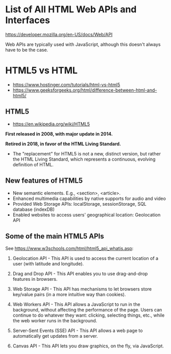 # List of All HTML Web APIs and Interfaces

https://developer.mozilla.org/en-US/docs/Web/API

Web APIs are typically used with JavaScript, although this doesn't always have to be the case.


# HTML5 vs HTML

- https://www.hostinger.com/tutorials/html-vs-html5
- https://www.geeksforgeeks.org/html/difference-between-html-and-html5/

## HTML5

- https://en.wikipedia.org/wiki/HTML5

**First released in 2008, with major update in 2014.**

**Retired in 2018, in favor of the HTML Living Standard.** 

- The "replacement" for HTML5 is not a new, distinct version, but rather the HTML Living Standard, which represents a continuous, evolving definition of HTML.

## New features of HTML5

- New semantic elements. E.g., \<section>, \<article>.
- Enhanced multimedia capabilities by native supports for audio and video
- Provided Web Storage APIs: localStorage, sessionStorage, SQL database (indexDB)
- Enabled websites to access users' geographical location: Geolocation API

## Some of the main HTML5 APIs 

See https://www.w3schools.com/html/html5_api_whatis.asp:

1. Geolocation API - This API is used to access the current location of a user (with latitude and longitude).

2. Drag and Drop API - This API enables you to use drag-and-drop features in browsers.

3. Web Storage API - This API has mechanisms to let browsers store key/value pairs (in a more intuitive way than cookies).

4. Web Workers API - This API allows a JavaScript to run in the background, without affecting the performance of the page. Users can continue to do whatever they want: clicking, selecting things, etc., while the web worker runs in the background.

5. Server-Sent Events (SSE) API - This API allows a web page to automatically get updates from a server.

6. Canvas API - This API lets you draw graphics, on the fly, via JavaScript.
